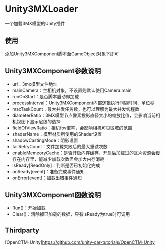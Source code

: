 # Unity3MXLoader
 一个加载3MX模型的Unity插件
 
 ## 使用
 添加Unity3MXComponent脚本至GameObject对象下即可
 
 ## Unity3MXComponent参数说明
 * url：3mx模型文件地址
 * mainCamera：主相机对象，不设置则默认使用Camera.main
 * runOnStart：是否脚本启动即加载
 * processInterval：Unity3MXComponent内部逻辑执行间隔时间，单位秒
 * maxTaskCount：最大并发任务数，也可以理解为最大并发线程数
 * diameterRatio：3MX模型节点像素投影直径大小的缩放比值，会影响当前相机视图下显示层级的选择
 * fieldOfViewRatio：相机fov倍率，会影响相机可见区域的范围
 * shaderName：模型材质所使用的Shader设置
 * shadowCastingMode：阴影设置
 * failRetryCount：文件加载失败后的最大重试次数
 * enableMemeoryCache：是否开启内存缓存，开启后加载过的瓦片资源会缓存在内存里，能减少加载次数但会加大内存消耗
 * isReady[ReadOnly]：判断是否已初始化完成
 * onReady[event]：准备完成事件通知
 * onError[event]：加载出错事件通知
 
 ## Unity3MXComponent函数说明
 * Run()：开始加载
 * Clear()：清除掉已加载的数据，只有isReady为true时可调用
 
 ## Thirdparty
 [OpenCTM-Unity]https://github.com/unity-car-tutorials/OpenCTM-Unity
